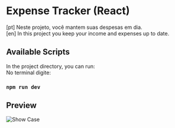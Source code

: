# Expense Tracker (React)

[pt] Neste projeto, você mantem suas despesas em dia. <br />
[en] In this project you keep your income and expenses up to date.

## Available Scripts

In the project directory, you can run: <br />
No terminal digite:

### `npm run dev`



## Preview
![Show Case](./public/showcase/download.png)
